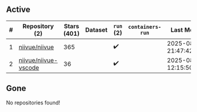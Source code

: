 ## Active
| # | Repository (2) | Stars (401) | Dataset | `run` (2) | `containers-run` | Last Modified |
| --- | --- | --- | --- | --- | --- | --- |
| 1 | [niivue/niivue](https://github.com/niivue/niivue) | 365 |  | :heavy_check_mark: |  | 2025-08-09 21:47:42+00:00 |
| 2 | [niivue/niivue-vscode](https://github.com/niivue/niivue-vscode) | 36 |  | :heavy_check_mark: |  | 2025-08-05 12:15:50+00:00 |

## Gone
No repositories found!
